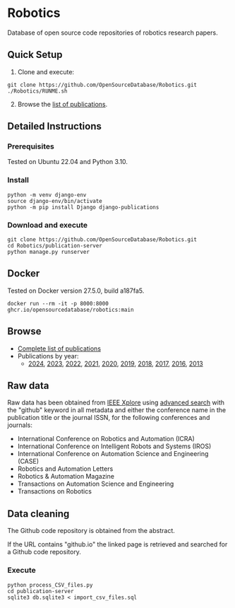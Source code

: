 # Robotics

Database of open source code repositories of robotics research papers.

## Quick Setup

1. Clone and execute:
```
git clone https://github.com/OpenSourceDatabase/Robotics.git
./Robotics/RUNME.sh
```

2. Browse the [list of publications](http://localhost:8000/publications/).

## Detailed Instructions

### Prerequisites
Tested on Ubuntu 22.04 and Python 3.10.

### Install
```
python -m venv django-env
source django-env/bin/activate
python -m pip install Django django-publications
```

### Download and execute
```
git clone https://github.com/OpenSourceDatabase/Robotics.git
cd Robotics/publication-server
python manage.py runserver
```

## Docker
Tested on Docker version 27.5.0, build a187fa5.
```
docker run --rm -it -p 8000:8000 ghcr.io/opensourcedatabase/robotics:main
```

## Browse
* [Complete list of publications](http://localhost:8000/publications/)
* Publications by year:
  * [2024](http://localhost:8000/publications/year/2024/), [2023](http://localhost:8000/publications/year/2023/), [2022](http://localhost:8000/publications/year/2022/), [2021](http://localhost:8000/publications/year/2021/),  [2020](http://localhost:8000/publications/year/2020/), [2019](http://localhost:8000/publications/year/2019/), [2018](http://localhost:8000/publications/year/2018/), [2017](http://localhost:8000/publications/year/2017/), [2016](http://localhost:8000/publications/year/2016/), [2013](http://localhost:8000/publications/year/2013/)

## Raw data

Raw data has been obtained from [IEEE Xplore](https://ieeexplore.ieee.org/Xplore/home.jsp) using [advanced search](https://ieeexplore.ieee.org/search/advanced) with the "github" keyword in all metadata and either the conference name in the publication title or the journal ISSN, for the following conferences and journals:
* International Conference on Robotics and Automation (ICRA)
* International Conference on Intelligent Robots and Systems (IROS)
* International Conference on Automation Science and Engineering (CASE)
* Robotics and Automation Letters
* Robotics & Automation Magazine
* Transactions on Automation Science and Engineering
* Transactions on Robotics

## Data cleaning

The Github code repository is obtained from the abstract. 

If the URL contains "github.io" the linked page is retrieved and searched for a Github code repository.

### Execute
```
python process_CSV_files.py
cd publication-server
sqlite3 db.sqlite3 < import_csv_files.sql
```
